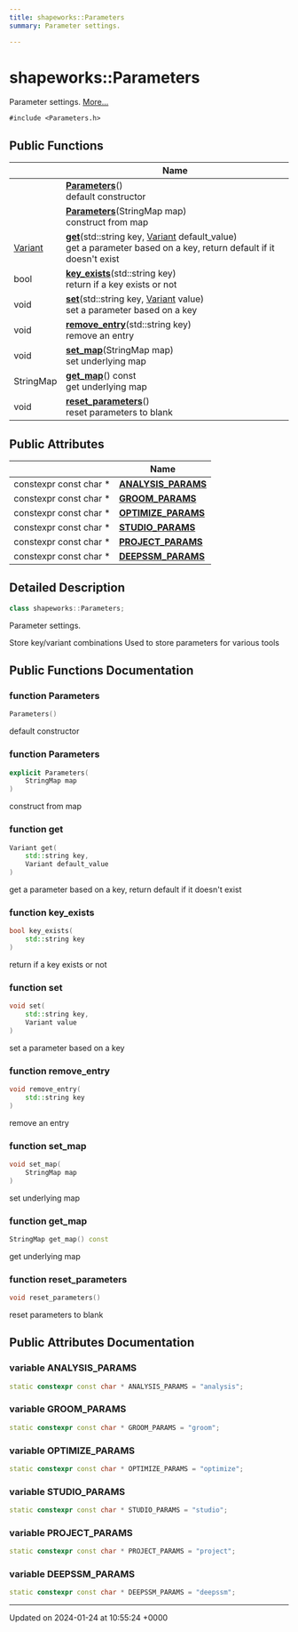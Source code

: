 ```yaml
---
title: shapeworks::Parameters
summary: Parameter settings. 

---
```


# shapeworks::Parameters



Parameter settings.  [More...](#detailed-description)


`#include <Parameters.h>`

## Public Functions

|                | Name           |
| -------------- | -------------- |
| | **[Parameters](../Classes/classshapeworks_1_1Parameters.md#function-parameters)**()<br>default constructor  |
| | **[Parameters](../Classes/classshapeworks_1_1Parameters.md#function-parameters)**(StringMap map)<br>construct from map  |
| [Variant](../Classes/classshapeworks_1_1Variant.md) | **[get](../Classes/classshapeworks_1_1Parameters.md#function-get)**(std::string key, [Variant](../Classes/classshapeworks_1_1Variant.md) default_value)<br>get a parameter based on a key, return default if it doesn't exist  |
| bool | **[key_exists](../Classes/classshapeworks_1_1Parameters.md#function-key-exists)**(std::string key)<br>return if a key exists or not  |
| void | **[set](../Classes/classshapeworks_1_1Parameters.md#function-set)**(std::string key, [Variant](../Classes/classshapeworks_1_1Variant.md) value)<br>set a parameter based on a key  |
| void | **[remove_entry](../Classes/classshapeworks_1_1Parameters.md#function-remove-entry)**(std::string key)<br>remove an entry  |
| void | **[set_map](../Classes/classshapeworks_1_1Parameters.md#function-set-map)**(StringMap map)<br>set underlying map  |
| StringMap | **[get_map](../Classes/classshapeworks_1_1Parameters.md#function-get-map)**() const<br>get underlying map  |
| void | **[reset_parameters](../Classes/classshapeworks_1_1Parameters.md#function-reset-parameters)**()<br>reset parameters to blank  |

## Public Attributes

|                | Name           |
| -------------- | -------------- |
| constexpr const char * | **[ANALYSIS_PARAMS](../Classes/classshapeworks_1_1Parameters.md#variable-analysis-params)**  |
| constexpr const char * | **[GROOM_PARAMS](../Classes/classshapeworks_1_1Parameters.md#variable-groom-params)**  |
| constexpr const char * | **[OPTIMIZE_PARAMS](../Classes/classshapeworks_1_1Parameters.md#variable-optimize-params)**  |
| constexpr const char * | **[STUDIO_PARAMS](../Classes/classshapeworks_1_1Parameters.md#variable-studio-params)**  |
| constexpr const char * | **[PROJECT_PARAMS](../Classes/classshapeworks_1_1Parameters.md#variable-project-params)**  |
| constexpr const char * | **[DEEPSSM_PARAMS](../Classes/classshapeworks_1_1Parameters.md#variable-deepssm-params)**  |

## Detailed Description

```cpp
class shapeworks::Parameters;
```

Parameter settings. 

Store key/variant combinations Used to store parameters for various tools 

## Public Functions Documentation

### function Parameters

```cpp
Parameters()
```

default constructor 

### function Parameters

```cpp
explicit Parameters(
    StringMap map
)
```

construct from map 

### function get

```cpp
Variant get(
    std::string key,
    Variant default_value
)
```

get a parameter based on a key, return default if it doesn't exist 

### function key_exists

```cpp
bool key_exists(
    std::string key
)
```

return if a key exists or not 

### function set

```cpp
void set(
    std::string key,
    Variant value
)
```

set a parameter based on a key 

### function remove_entry

```cpp
void remove_entry(
    std::string key
)
```

remove an entry 

### function set_map

```cpp
void set_map(
    StringMap map
)
```

set underlying map 

### function get_map

```cpp
StringMap get_map() const
```

get underlying map 

### function reset_parameters

```cpp
void reset_parameters()
```

reset parameters to blank 

## Public Attributes Documentation

### variable ANALYSIS_PARAMS

```cpp
static constexpr const char * ANALYSIS_PARAMS = "analysis";
```


### variable GROOM_PARAMS

```cpp
static constexpr const char * GROOM_PARAMS = "groom";
```


### variable OPTIMIZE_PARAMS

```cpp
static constexpr const char * OPTIMIZE_PARAMS = "optimize";
```


### variable STUDIO_PARAMS

```cpp
static constexpr const char * STUDIO_PARAMS = "studio";
```


### variable PROJECT_PARAMS

```cpp
static constexpr const char * PROJECT_PARAMS = "project";
```


### variable DEEPSSM_PARAMS

```cpp
static constexpr const char * DEEPSSM_PARAMS = "deepssm";
```


-------------------------------

Updated on 2024-01-24 at 10:55:24 +0000